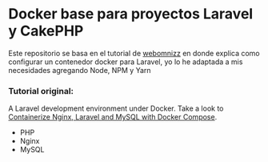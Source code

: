 # Docker base para proyectos Laravel y CakePHP

Este repositorio se basa en el tutorial de [webomnizz](https://github.com/webomnizz/laranginx) en donde explica como configurar un contenedor docker para Laravel, yo lo he adaptada a mis necesidades agregando Node, NPM y Yarn


### Tutorial original:

A Laravel development environment under Docker. Take a look to [Containerize Nginx, Laravel and MySQL with Docker Compose](https://webomnizz.com/containerize-nginx-laravel-and-mysql-with-docker-compose).

- PHP
- Nginx
- MySQL